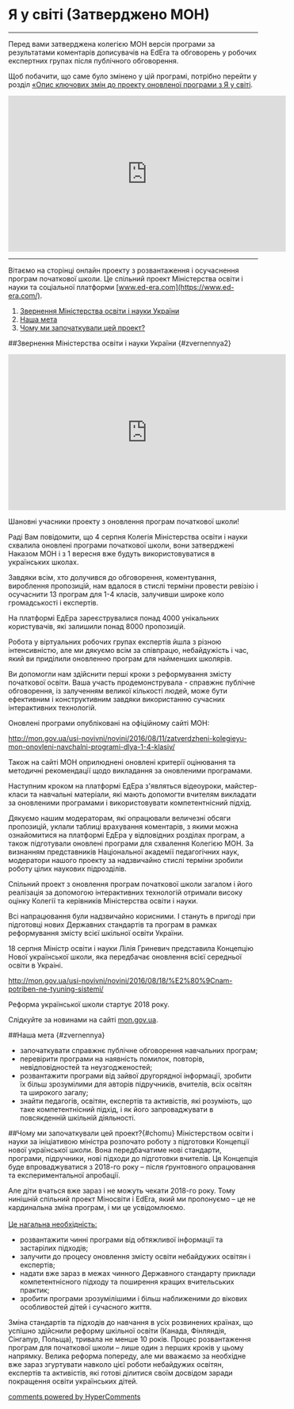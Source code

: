 <div id="hypercomments_widget" class="js-hypercomments-widget invisible"></div>

# Я у світі (Затверджено МОН)

<hr>

Перед вами затверджена колегією МОН версія програми за результатами коментарів дописувачів на EdEra та обговорень у робочих експертних групах після публічного обговорення. 

Щоб побачити, що саме було змінено у цій програмі, потрібно перейти у розділ <a href="http://worldmon34-new.ed-era.com/opus_zmyn.html">«Опис ключових змін до проекту оновленої програми з Я у світі</a>.

<center><iframe width="560" height="315" src="https://www.youtube.com/embed/v5ZthJ0yOSU" frameborder="0" allowfullscreen></iframe></center>

<hr>

Вітаємо на сторінці  онлайн проекту з розвантаження і осучаснення програм початкової школи. Це спільний проект Міністерства освіти і науки та соціальної платформи [www.ed-era.com](https://www.ed-era.com/).   

1. [Звернення Міністерства освіти і науки України](#zvernennya2)
2. [Наша мета](#zvernennya)
3. [Чому ми започаткували цей проект?](#chomu)

##Звернення Міністерства освіти і науки України  {#zvernennya2}

<center><iframe width="560" height="315" src="https://www.youtube.com/embed/dxBTgbPOMMo" frameborder="0" allowfullscreen></iframe></center>

Шановні учасники проекту з оновлення програм початкової школи!

Раді Вам повідомити, що 4 серпня Колегія Міністерства освіти і науки схвалила оновлені програми початкової школи, вони затверджені Наказом МОН і з 1 вересня  вже будуть використовуватися в українських школах. 

Завдяки всім, хто долучився до обговорення, коментування, вироблення пропозицій, нам вдалося в стислі терміни провести ревізію і осучаснити 13 програм для 1-4 класів, залучивши широке коло громадськості і експертів.

На платформі ЕдЕра зареєструвалися понад 4000 унікальних користувачів, які залишили понад 8000 пропозицій. 

Робота у віртуальних робочих групах експертів йшла з різною інтенсивністю, але ми дякуємо всім за співпрацю, небайдужість і час, який ви приділили оновленню програм для найменших школярів. 

Ви допомогли нам здійснити перші кроки з реформування змісту початкової освіти. Ваша участь продемонструвала - справжнє публічне обговорення, із залученням великої кількості людей, може бути ефективним і конструктивним завдяки використанню сучасних інтерактивних технологій.  
 
Оновлені програми  опубліковані на офіційному сайті МОН:

<a href="http://mon.gov.ua/usi-novivni/novini/2016/08/11/zatverdzheni-kolegieyu-mon-onovleni-navchalni-programi-dlya-1-4-klasiv/">http://mon.gov.ua/usi-novivni/novini/2016/08/11/zatverdzheni-kolegieyu-mon-onovleni-navchalni-programi-dlya-1-4-klasiv/</a>

Також на сайті МОН оприлюднені оновлені критерії оцінювання та методичні рекомендації щодо викладання за оновленими програмами. 

Наступним кроком на платформі ЕдЕра з'являться відеоуроки, майстер-класи та навчальні матеріали, які мають допомогти вчителям викладати за оновленими програмами і використовувати компетентнісний підхід. 

Дякуємо нашим модераторам, які опрацювали величезні обсяги пропозицій, уклали таблиці врахування коментарів, з якими можна ознайомитися на платформі ЕдЕра у відповідних розділах програм, а також підготували оновлені програми для схвалення Колегією МОН. За визнанням представників Національної академії педагогічних наук, модератори нашого проекту за надзвичайно стислі терміни зробили роботу цілих наукових підрозділів.

Спільний проект з оновлення програм початкової школи загалом і його реалізація за допомогою інтерактивних технологій отримали високу оцінку Колегії та керівників Міністерства освіти і науки. 

Всі напрацювання були надзвичайно корисними. І стануть в пригоді при підготовці нових Державних стандартів та програм в рамках реформування змісту всієї шкільної освіти України.  

18 серпня Міністр освіти і науки Лілія Гриневич представила Концепцію Нової української школи, яка передбачає оновлення всієї середньої освіти в Украіні. 

<a href="http://mon.gov.ua/usi-novivni/novini/2016/08/18/%E2%80%9Cnam-potriben-ne-tyuning-sistemi/">http://mon.gov.ua/usi-novivni/novini/2016/08/18/%E2%80%9Cnam-potriben-ne-tyuning-sistemi/</a>

Реформа української школи стартує 2018 року. 

Слідкуйте за новинами на сайті <a href="mon.gov.ua">mon.gov.ua</a>.

##Наша мета  {#zvernennya}
* започаткувати справжнє публічне обговорення навчальних програм;
* перевірити програми на наявність помилок, повторів, невідповідностей та неузгодженостей;
* розвантажити програми від зайвої другорядної інформації, зробити їх більш зрозумілими для авторів підручників, вчителів, всіх освітян та широкого загалу;
* знайти педагогів, освітян, експертів та активістів, які розуміють, що таке компетентнісний підхід, і як його запроваджувати в повсякденній шкільній діяльності.

##Чому ми започаткували цей проект?{#chomu}
Міністерством освіти і науки за ініціативою міністра розпочато роботу з підготовки Концепції нової української школи. Вона передбачатиме нові стандарти, програми, підручники, нові підходи до підготовки вчителів. Ця Концепція буде впроваджуватися з 2018-го року – після ґрунтовного опрацювання та експериментальної апробації.    

Але діти вчаться вже зараз і не можуть чекати 2018-го року. Тому нинішній спільний проект Міносвіти і ЕdEra, який ми пропонуємо  – це не кардинальна зміна програм, і ми це усвідомлюємо.<br><br>
<u>Це нагальна необхідність:</u>      
* розвантажити чинні програми від обтяжливої інформації та застарілих підходів;
* залучити до процесу оновлення змісту освіти небайдужих освітян і експертів;
* надати вже зараз в межах чинного Державного стандарту приклади компетентнісного підходу та поширення кращих вчительських практик;
* зробити програми зрозумілішими і більш наближеними до вікових особливостей дітей і сучасного життя.<br>

Зміна стандартів та підходів до навчання в усіх розвинених країнах, що успішно здійснили реформу шкільної освіти (Канада, Фінляндія, Сінгапур, Польща), тривала не менше 10 років. Процес розвантаження програм для початкової школи – лише один з перших кроків у цьому напрямку. Велика реформа попереду, але ми вважаємо за необхідне вже зараз згуртувати навколо цієї роботи небайдужих освітян, експертів та активістів, які готові ділитися своїм досвідом заради покращення освіти українських дітей.<br>

<div class="js-hypercomments-container">
<a href="http://hypercomments.com" class="hc-link" title="comments widget">comments powered by HyperComments</a>
</div>